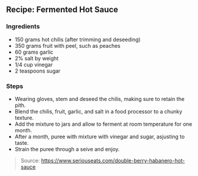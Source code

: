 ## Recipe: Fermented Hot Sauce


### Ingredients
 - 150 grams hot chilis (after trimming and deseeding)
 - 350 grams fruit with peel, such as peaches
 - 60 grams garlic
 - 2% salt by weight
 - 1/4 cup vinegar
 - 2 teaspoons sugar

### Steps
 - Wearing gloves, stem and deseed the chilis, making sure to retain the pith.
 - Blend the chilis, fruit, garlic, and salt in a food processor to a chunky texture.
 - Add the mixture to jars and allow to ferment at room temperature for one month.
 - After a month, puree with mixture with vinegar and sugar, asjusting to taste.
 - Strain the puree through a seive and enjoy.

> Source: https://www.seriouseats.com/double-berry-habanero-hot-sauce
